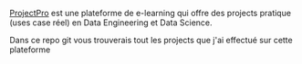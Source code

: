 [ProjectPro](https://www.projectpro.io/) est une plateforme de e-learning qui offre des projects pratique (uses case réel) en Data Engineering et Data Science.

Dans ce repo git vous trouverais tout les projects que j'ai effectué sur cette plateforme

